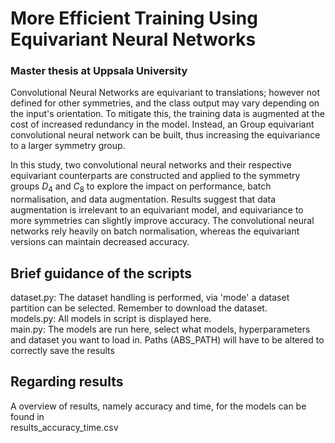 # More Efficient Training Using Equivariant Neural Networks
### Master thesis at Uppsala University
Convolutional Neural Networks are equivariant to translations; however not defined for other symmetries, and the class output may vary depending on the input's orientation. To mitigate this, the training data is augmented at the cost of increased redundancy in the model. Instead, an Group equivariant convolutional neural network can be built, thus increasing the equivariance to a larger symmetry group. 

In this study, two convolutional neural networks and their respective equivariant counterparts are constructed and applied to the symmetry groups $D_4$ and $C_8$ to explore the impact on performance, batch normalisation, and data augmentation. Results suggest that data augmentation is irrelevant to an equivariant model, and equivariance to more symmetries can slightly improve accuracy. The convolutional neural networks rely heavily on batch normalisation, whereas the equivariant versions can maintain decreased accuracy.

## Brief guidance of the scripts
dataset.py: The dataset handling is performed, via 'mode' a dataset partition can be selected. Remember to download the dataset. \
models.py: All models in script is displayed here. \
main.py: The models are run here, select what models, hyperparameters and dataset you want to load in. Paths (ABS_PATH) will have to be altered to correctly save the results 

## Regarding results
A overview of results, namely accuracy and time, for the models can be found in \
results_accuracy_time.csv
